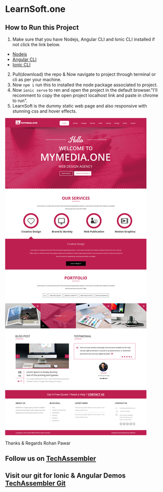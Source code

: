 ﻿# LearnSoft.one

## How to Run this Project
1. Make sure that you have Nodejs, Angular CLI and Ionic CLI installed if not click the link below.
* [Nodejs](https://nodejs.org/en/)
* [Angular CLI](https://cli.angular.io/)
* [Ionic CLI](https://ionicframework.com/docs/intro/cli)
   
2. Pull(download) the repo & Now navigate to project through terminal or cli as per your machine.
3. Now `npm i` run this to installed the node package associated to project.
4. Now `ionic serve` to ren and open the project in the default browser."I'll recomment to copy the open project localhost link and paste in chrome to run".
5. LearnSoft is the dummy static web page and also responsive with stunning css and hover effects.

![LearnSoft.one](https://github.com/rohanpawar330/LearnSoft.one/blob/master/image--000.jpg?raw=true)

Thanks & Regards
Rohan Pawar

## Follow us on [TechAssembler](https://www.youtube.com/c/techassembler)
## Visit our git for Ionic & Angular Demos [TechAssembler Git](https://github.com/techassembler/Ionic-5-Angular)
